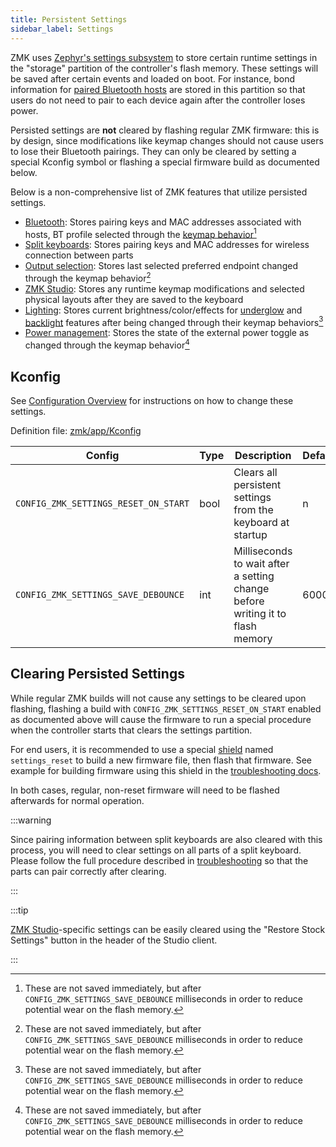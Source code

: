 ```yaml
---
title: Persistent Settings
sidebar_label: Settings
---
```


ZMK uses [Zephyr's settings subsystem](https://docs.zephyrproject.org/3.5.0/services/settings/index.html) to store certain runtime settings in the "storage" partition of the controller's flash memory.
These settings will be saved after certain events and loaded on boot.
For instance, bond information for [paired Bluetooth hosts](../features/bluetooth.md) are stored in this partition so that users do not need to pair to each device again after the controller loses power.

Persisted settings are **not** cleared by flashing regular ZMK firmware: this is by design, since modifications like keymap changes should not cause users to lose their Bluetooth pairings.
They can only be cleared by setting a special Kconfig symbol or flashing a special firmware build as documented below.

Below is a non-comprehensive list of ZMK features that utilize persisted settings.

- [Bluetooth](../features/bluetooth.md): Stores pairing keys and MAC addresses associated with hosts, BT profile selected through the [keymap behavior](../keymaps/behaviors/bluetooth.md)[^1]
- [Split keyboards](../features/split-keyboards.md): Stores pairing keys and MAC addresses for wireless connection between parts
- [Output selection](../keymaps/behaviors/outputs.md): Stores last selected preferred endpoint changed through the keymap behavior[^1]
- [ZMK Studio](../features/studio.md): Stores any runtime keymap modifications and selected physical layouts after they are saved to the keyboard
- [Lighting](../features/lighting.md): Stores current brightness/color/effects for [underglow](../keymaps/behaviors/underglow.md) and [backlight](../keymaps/behaviors/backlight.md) features after being changed through their keymap behaviors[^1]
- [Power management](../keymaps/behaviors/power.md): Stores the state of the external power toggle as changed through the keymap behavior[^1]

[^1]: These are not saved immediately, but after `CONFIG_ZMK_SETTINGS_SAVE_DEBOUNCE` milliseconds in order to reduce potential wear on the flash memory.

## Kconfig

See [Configuration Overview](index.md) for instructions on how to change these settings.

Definition file: [zmk/app/Kconfig](https://github.com/zmkfirmware/zmk/blob/main/app/Kconfig)

| Config                               | Type | Description                                                                   | Default |
| ------------------------------------ | ---- | ----------------------------------------------------------------------------- | ------- |
| `CONFIG_ZMK_SETTINGS_RESET_ON_START` | bool | Clears all persistent settings from the keyboard at startup                   | n       |
| `CONFIG_ZMK_SETTINGS_SAVE_DEBOUNCE`  | int  | Milliseconds to wait after a setting change before writing it to flash memory | 60000   |

## Clearing Persisted Settings

While regular ZMK builds will not cause any settings to be cleared upon flashing, flashing a build with `CONFIG_ZMK_SETTINGS_RESET_ON_START` enabled as documented above will cause the firmware to run a special procedure when the controller starts that clears the settings partition.

For end users, it is recommended to use a special [shield](../development/hardware-integration/index.mdx#boards--shields) named `settings_reset` to build a new firmware file, then flash that firmware.
See example for building firmware using this shield in the [troubleshooting docs](../troubleshooting/connection-issues.mdx#building-a-reset-firmware).

In both cases, regular, non-reset firmware will need to be flashed afterwards for normal operation.

:::warning

Since pairing information between split keyboards are also cleared with this process, you will need to clear settings on all parts of a split keyboard.
Please follow the full procedure described in [troubleshooting](../troubleshooting/connection-issues.mdx#split-keyboard-parts-unable-to-pair) so that the parts can pair correctly after clearing.

:::

:::tip

[ZMK Studio](../features/studio.md)-specific settings can be easily cleared using the "Restore Stock Settings" button in the header of the Studio client.

:::
